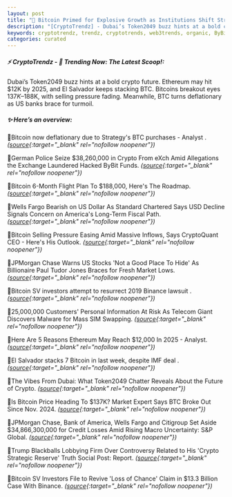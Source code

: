 ```yaml
---
layout: post
title: "🌌 Bitcoin Primed for Explosive Growth as Institutions Shift Strategy Bitcoin News"
description: "[CryptoTrendz] - Dubai’s Token2049 buzz hints at a bold crypto future. Ethereum may hit $12K by 2025, and El Salvador keeps stacking BTC. Bitcoins breakout eyes $137K–$188K, with selling pressure fading. Meanwhile, BTC turns deflationary as US banks brace for turmoil."
keywords: cryptotrendz, trendz, cryptotrends, web3trends, organic, ByBit, BTC, investors, Ethereum, Binance, Crypto, CEO, Market, Analyst, Bitcoin
categories: curated
---
```


##### ⚡ CryptoTrendz - 📌 *Trending Now: The Latest Scoop!:*

Dubai’s Token2049 buzz hints at a bold crypto future. Ethereum may hit $12K by 2025, and El Salvador keeps stacking BTC. Bitcoins breakout eyes $137K–$188K, with selling pressure fading. Meanwhile, BTC turns deflationary as US banks brace for turmoil.

##### ✨ *Here’s an overview:*


🔹Bitcoin now deflationary due to Strategy's BTC purchases - Analyst . *([source](https://s.avyag.com/qu8j){:target="_blank" rel="nofollow noopener"})*

🔹German Police Seize $38,260,000 in Crypto From eXch Amid Allegations the Exchange Laundered Hacked ByBit Funds. *([source](https://s.avyag.com/btxt){:target="_blank" rel="nofollow noopener"})*

🔹Bitcoin 6-Month Flight Plan To $188,000, Here's The Roadmap. *([source](https://s.avyag.com/mi0t){:target="_blank" rel="nofollow noopener"})*

🔹Wells Fargo Bearish on US Dollar As Standard Chartered Says USD Decline Signals Concern on America's Long-Term Fiscal Path. *([source](https://s.avyag.com/6f80){:target="_blank" rel="nofollow noopener"})*

🔹Bitcoin Selling Pressure Easing Amid Massive Inflows, Says CryptoQuant CEO - Here's His Outlook. *([source](https://s.avyag.com/tgyd){:target="_blank" rel="nofollow noopener"})*

🔹JPMorgan Chase Warns US Stocks 'Not a Good Place To Hide' As Billionaire Paul Tudor Jones Braces for Fresh Market Lows. *([source](https://s.avyag.com/wv4l){:target="_blank" rel="nofollow noopener"})*

🔹Bitcoin SV investors attempt to resurrect 2019 Binance lawsuit . *([source](https://s.avyag.com/6aku){:target="_blank" rel="nofollow noopener"})*

🔹25,000,000 Customers' Personal Information At Risk As Telecom Giant Discovers Malware for Mass SIM Swapping. *([source](https://s.avyag.com/4bjy){:target="_blank" rel="nofollow noopener"})*

🔹Here Are 5 Reasons Ethereum May Reach $12,000 In 2025 - Analyst. *([source](https://s.avyag.com/5th1){:target="_blank" rel="nofollow noopener"})*

🔹El Salvador stacks 7 Bitcoin in last week, despite IMF deal . *([source](https://s.avyag.com/vkh1){:target="_blank" rel="nofollow noopener"})*

🔹The Vibes From Dubai: What Token2049 Chatter Reveals About the Future of Crypto. *([source](https://s.avyag.com/sotg){:target="_blank" rel="nofollow noopener"})*

🔹Is Bitcoin Price Heading To $137K? Market Expert Says BTC Broke Out Since Nov. 2024. *([source](https://s.avyag.com/x1wz){:target="_blank" rel="nofollow noopener"})*

🔹JPMorgan Chase, Bank of America, Wells Fargo and Citigroup Set Aside $34,866,300,000 for Credit Losses Amid Rising Macro Uncertainty: S&P Global. *([source](https://s.avyag.com/ncg0){:target="_blank" rel="nofollow noopener"})*

🔹Trump Blackballs Lobbying Firm Over Controversy Related to His 'Crypto Strategic Reserve' Truth Social Post: Report. *([source](https://s.avyag.com/mfab){:target="_blank" rel="nofollow noopener"})*

🔹Bitcoin SV Investors File to Revive 'Loss of Chance' Claim in $13.3 Billion Case With Binance. *([source](https://s.avyag.com/e9ui){:target="_blank" rel="nofollow noopener"})*
